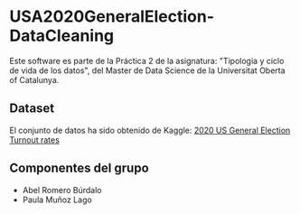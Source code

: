 # USA2020GeneralElection-DataCleaning

Este software es parte de la Práctica 2 de la asignatura: "Tipologia y ciclo de vida de los datos", del Master de Data Science de la Universitat Oberta of Catalunya.

## Dataset

El conjunto de datos ha sido obtenido de Kaggle: [2020 US General Election Turnout rates](https://www.kaggle.com/imoore/2020-us-general-election-turnout-rates)

## Componentes del grupo

- Abel Romero Búrdalo
- Paula Muñoz Lago
